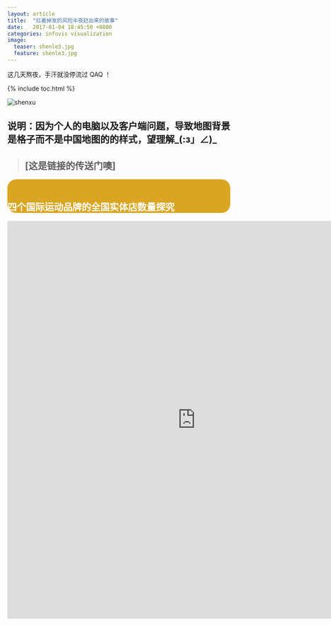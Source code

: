 ```yaml
---
layout: article
title:  "扛着掉发的风险半夜赶出来的故事"
date:   2017-01-04 18:45:50 +0800
categories: infovis visualization
image:
  teaser: shenle3.jpg
  feature: shenle3.jpg
---
```


这几天熬夜，手汗就没停流过 QAQ ！

{% include toc.html %}

![shenxu](https://image.ipaiban.com/upload-ueditor-image-20180105-1515110483058018437.jpg)

## 说明：因为个人的电脑以及客户端问题，导致地图背景是格子而不是中国地图的的样式，望理解_(:з」∠)_


> ## [这是链接的传送门噢]
<div style="background: #DAA520; color:white;border-radius:20px">
    <h2>四个国际运动品牌的全国实体店数量探究</h2>
</div>
<iframe src="https://public.tableau.com/profile/.6733#!/vizhome/222_28/sheet8/sheet4?:embed=y&:display_count=yes&publish=yes/Dashboard1?:showVizHome=no&:embed=truehttps://public.tableau.com/shared/DJPSG6CX9?:display_count=yes" width="850px" height="900px" frameborder="0"></iframe>
</div>


[这是链接的传送门喔]: https://public.tableau.com/profile/.6733#!/vizhome/222_28/sheet8
